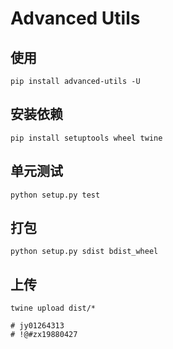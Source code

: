 # Advanced Utils

## 使用

```
pip install advanced-utils -U
```

## 安装依赖

```
pip install setuptools wheel twine
```

## 单元测试

```
python setup.py test
```

## 打包

```
python setup.py sdist bdist_wheel
```

## 上传

```
twine upload dist/*

# jy01264313
# !@#zx19880427
```